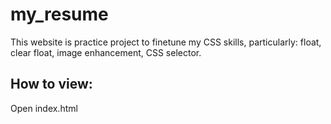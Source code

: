 # my_resume

This website is practice project to finetune my CSS skills, particularly: float, clear float, image enhancement, CSS selector. 

## How to view: 
Open index.html
